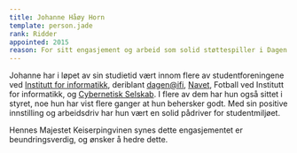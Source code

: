```yaml
---
title: Johanne Håøy Horn
template: person.jade
rank: Ridder
appointed: 2015
reason: For sitt engasjement og arbeid som solid støttespiller i Dagen og Navet tildeles Johanne Håøy Horn graden Ridder av Hennes Majestet Keiserpingvinen den Fornemmes orden.
---
```


Johanne har i løpet av sin studietid vært innom flere av studentforeningene ved [Institutt for informatikk](http://ifi.uio.no/), deriblant [dagen@ifi](http://www.dagenatifi.no/), [Navet](http://navet.ifi.uio.no/), Fotball ved Institutt for informatikk, og [Cybernetisk Selskab](http://cyb.no). I flere av dem har hun også sittet i styret, noe hun har vist flere ganger at hun behersker godt. Med sin positive innstilling og arbeidsdriv har hun vært en solid pådriver for studentmiljøet.

Hennes Majestet Keiserpingvinen synes dette engasjementet er beundringsverdig, og ønsker å hedre dette.